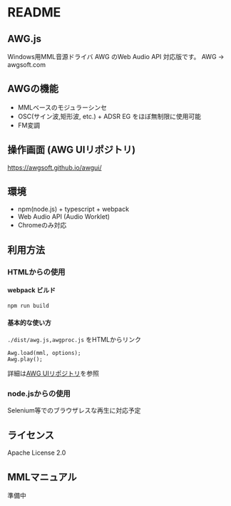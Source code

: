 # README #

## AWG.js

Windows用MML音源ドライバ AWG のWeb Audio API 対応版です。
AWG -> awgsoft.com

## AWGの機能

* MMLベースのモジュラーシンセ
* OSC(サイン波,矩形波, etc.) + ADSR EG をほぼ無制限に使用可能
* FM変調

## 操作画面 (AWG UIリポジトリ)
https://awgsoft.github.io/awgui/

## 環境
* npm(node.js) + typescript + webpack
* Web Audio API (Audio Worklet)
* Chromeのみ対応

## 利用方法

### HTMLからの使用

#### webpack ビルド
```
npm run build
```

#### 基本的な使い方
`./dist/awg.js,awgproc.js` をHTMLからリンク

```
Awg.load(mml, options);
Awg.play();
```

詳細は[AWG UIリポジトリ](https://github.com/awgsoft/awgui)を参照

### node.jsからの使用
Selenium等でのブラウザレスな再生に対応予定


## ライセンス

Apache License 2.0

## MMLマニュアル
準備中

